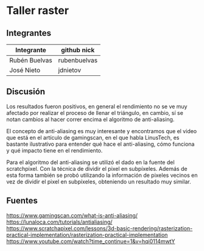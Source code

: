 # Taller raster

## Integrantes


| Integrante  | github nick |
|-------------|-------------|
|Rubén Buelvas|rubenbuelvas |
|José Nieto   |jdnietov     |

## Discusión

Los resultados fueron positivos, en general el rendimiento no se ve muy afectado por realizar el proceso de llenar el triángulo, en cambio, sí se notan cambios al hacer correr encima el algoritmo de anti-aliasing. 

El concepto de anti-aliasing es muy interesante y encontramos que el video que está en el artículo de gamingscan, en el que habla LinusTech, es bastante ilustrativo para entender qué hace el anti-aliasing, cómo funciona y qué impacto tiene en el rendimiento.

Para el algoritmo del anti-aliasing se utilizó el dado en la fuente del scratchpixel. Con la técnica de dividir el pixel en subpíxeles. Además de esta forma también se probó utilizando la información de pixeles vecinos en vez de dividir el pixel en subpíxeles, obteniendo un resultado muy similar.

## Fuentes
https://www.gamingscan.com/what-is-anti-aliasing/
https://lunaloca.com/tutorials/antialiasing/
https://www.scratchapixel.com/lessons/3d-basic-rendering/rasterization-practical-implementation/rasterization-practical-implementation
https://www.youtube.com/watch?time_continue=1&v=hqi0114mwtY

